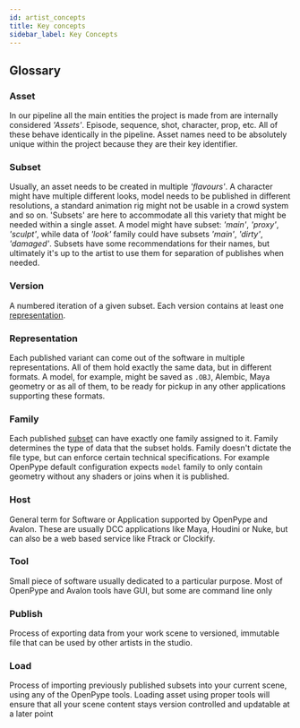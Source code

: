 ```yaml
---
id: artist_concepts
title: Key concepts
sidebar_label: Key Concepts
---
```


## Glossary

### Asset

In our pipeline all the main entities the project is made from are internally considered *'Assets'*. Episode, sequence, shot, character, prop, etc. All of these behave identically in the pipeline. Asset names need to be absolutely unique within the project because they are their key identifier.

### Subset

Usually, an asset needs to be created in multiple *'flavours'*. A character might have multiple different looks, model needs to be published in different resolutions, a standard animation rig might not be usable in a crowd system and so on. 'Subsets' are here to accommodate all this variety that might be needed within a single asset. A model might have subset: *'main'*, *'proxy'*, *'sculpt'*, while data of *'look'* family could have subsets *'main'*, *'dirty'*, *'damaged'*. Subsets have some recommendations for their names, but ultimately it's up to the artist to use them for separation of publishes when needed.

### Version

A numbered iteration of a given subset. Each version contains at least one [representation][daa74ebf].

  [daa74ebf]: #representation "representation"

### Representation

Each published variant can come out of the software in multiple representations. All of them hold exactly the same data, but in different formats. A model, for example, might be saved as `.OBJ`, Alembic, Maya geometry or as all of them, to be ready for pickup in any other applications supporting these formats.

### Family

Each published [subset][3b89d8e0] can have exactly one family assigned to it. Family determines the type of data that the subset holds. Family doesn't dictate the file type, but can enforce certain technical specifications. For example OpenPype default configuration expects `model` family to only contain geometry without any shaders or joins when it is published.


  [3b89d8e0]: #subset "subset"



### Host

General term for Software or Application supported by OpenPype and Avalon. These are usually DCC applications like Maya, Houdini or Nuke, but can also be a web based service like Ftrack or Clockify.


### Tool

Small piece of software usually dedicated to a particular purpose. Most of OpenPype and Avalon tools have GUI, but some are command line only


### Publish

Process of exporting data from your work scene to versioned, immutable file that can be used by other artists in the studio.

### Load

Process of importing previously published subsets into your current scene, using any of the OpenPype tools.
Loading asset using proper tools will ensure that all your scene content stays version controlled and updatable at a later point
